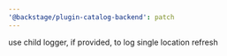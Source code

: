 ```yaml
---
'@backstage/plugin-catalog-backend': patch
---
```


use child logger, if provided, to log single location refresh
